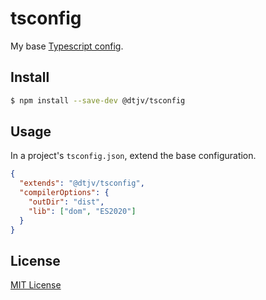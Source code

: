 # tsconfig

My base [Typescript
config](https://www.typescriptlang.org/docs/handbook/tsconfig-json.html).

## Install

```sh
$ npm install --save-dev @dtjv/tsconfig
```

## Usage

In a project's `tsconfig.json`, extend the base configuration.

```json
{
  "extends": "@dtjv/tsconfig",
  "compilerOptions": {
    "outDir": "dist",
    "lib": ["dom", "ES2020"]
  }
}
```

## License

[MIT License](LICENSE)
